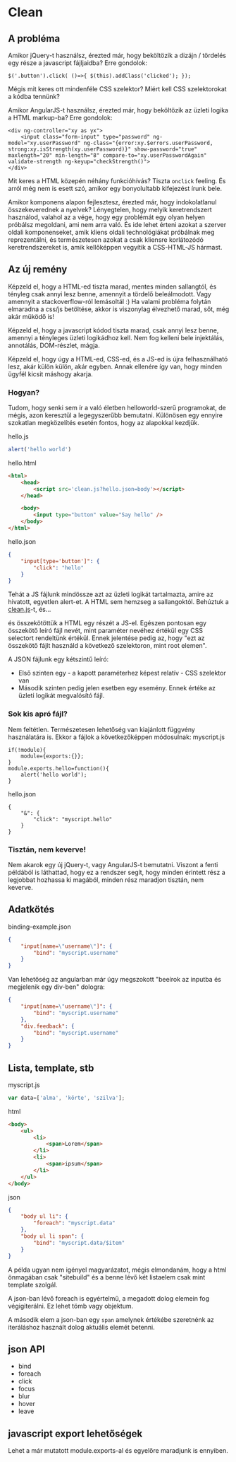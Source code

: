 # Clean

## A probléma

Amikor jQuery-t használsz, érezted már, hogy beköltözik a dizájn / tördelés egy része a javascript fájljaidba? Erre gondolok:
```
$('.button').click( ()=>{ $(this).addClass('clicked'); });
```
Mégis mit keres ott mindenféle CSS szelektor? Miért kell CSS szelektorokat a kódba tennünk?

Amikor AngularJS-t használsz, érezted már, hogy beköltözik az üzleti logika a HTML markup-ba? Erre gondolok:
```
<div ng-controller="xy as yx">
	<input class="form-input" type="password" ng-model="xy.userPassword" ng-class="{error:xy.$errors.userPassword, strong:xy.isStrength(xy.userPassword)}" show-password="true" maxlength="20" min-length="8" compare-to="xy.userPasswordAgain" validate-strength ng-keyup="checkStrength()">
</div>
```
Mit keres a HTML közepén néhány funkcióhívás? Tiszta `onclick` feeling. És arról még nem is esett szó, amikor egy bonyolultabb kifejezést írunk bele.

Amikor komponens alapon fejlesztesz, érezted már, hogy indokolatlanul összekeverednek a nyelvek? Lényegtelen, hogy melyik keretrendszert használod, valahol az a vége, hogy egy problémát egy olyan helyen próbálsz megoldani, ami nem arra való. És ide lehet érteni azokat a szerver oldali komponenseket, amik kliens oldali technológiákat próbálnak meg reprezentálni, és természetesen azokat a csak kliensre korlátozódó keretrendszereket is, amik kellőképpen vegyítik a CSS-HTML-JS hármast.

## Az új remény

Képzeld el, hogy a HTML-ed tiszta marad, mentes minden sallangtól, és tényleg csak annyi lesz benne, amennyit a tördelő beleálmodott. Vagy amennyit a stackoverflow-ról lemásoltál :) Ha valami probléma folytán elmaradna a css/js betöltése, akkor is viszonylag élvezhető marad, sőt, még akár müködő is!

Képzeld el, hogy a javascript kódod tiszta marad, csak annyi lesz benne, amennyi a tényleges üzleti logikádhoz kell. Nem fog kelleni bele injektálás, annotálás, DOM-részlet, mágja.

Képzeld el, hogy úgy a HTML-ed, CSS-ed, és a JS-ed is újra felhasználható lesz, akár külön külön, akár egyben. Annak ellenére így van, hogy minden ügyfél kicsit máshogy akarja.

### Hogyan?

Tudom, hogy senki sem ír a való életben helloworld-szerű programokat, de mégis, azon keresztül a legegyszerűbb bemutatni. Különösen egy ennyire szokatlan megközelítés esetén fontos, hogy az alapokkal kezdjük.

hello.js
```javascript
alert('hello world')
```
hello.html
```html
<html>
	<head>
		<script src='clean.js?hello.json=body'></script>
	</head>

	<body>
		<input type="button" value="Say hello" />
	</body>
</html>
```
hello.json
```json
{
	"input[type='button']": {
		"click": "hello"
	}
}
```
Tehát a JS fájlunk mindössze azt az üzleti logikát tartalmazta, amire az hivatott, egyetlen alert-et.
A HTML sem hemzseg a sallangoktól. Behúztuk a [clean.js](clean.js)-t, és...

és összekötöttük a HTML egy részét a JS-el. Egészen pontosan egy összekötő leíró fájl nevét, mint paraméter nevéhez értékül egy CSS selectort rendeltünk értékül. Ennek jelentése pedig az, hogy "ezt az összekötő fájlt használd a következő szelektoron, mint root elemen".

A JSON fájlunk egy kétszintű leíró:
 * Első szinten egy - a kapott paraméterhez képest relatív - CSS szelektor van
 * Második szinten pedig jelen esetben egy esemény. Ennek értéke az üzleti logikát megvalósító fájl.

### Sok kis apró fájl?

Nem feltétlen. Természetesen lehetőség van kiajánlott függvény használatára is. Ekkor a fájlok a következőképpen módosulnak:
myscript.js
```
if(!module){
	module={exports:{}};
}
module.exports.hello=function(){
	alert('hello world');
}
```
hello.json
```
{
	"&": {
		"click": "myscript.hello"
	}
}
```

### Tisztán, nem keverve!

Nem akarok egy új jQuery-t, vagy AngularJS-t bemutatni. Viszont a fenti példából is láthattad, hogy ez a rendszer segít, hogy minden érintett rész a legjobbat hozhassa ki magából, minden rész maradjon tisztán, nem keverve.

## Adatkötés

binding-example.json
```json
{
	"input[name=\"username\"]": {
		"bind": "myscript.username"
	}
}
```

Van lehetőség az angularban már úgy megszokott "beeírok az inputba és megjelenik egy div-ben" dologra:
```json
{
	"input[name=\"username\"]": {
		"bind": "myscript.username"
	},
	"div.feedback": {
		"bind": "myscript.username"
	}
}
```


## Lista, template, stb
myscript.js
```javascript
var data=['alma', 'körte', 'szilva'];
```
html
```html
<body>
	<ul>
		<li>
			<span>Lorem</span>
		</li>
		<li>
			<span>ipsum</span>
		</li>
	</ul>
</body>
```
json
```json
{
	"body ul li": {
		"foreach": "myscript.data"
	},
	"body ul li span": {
		"bind": "myscript.data/$item"
	}
}
```
A példa ugyan nem igényel magyarázatot, mégis elmondanám, hogy a html önmagában csak "sitebuild" és a benne lévő két listaelem csak mint template szolgál.

A json-ban lévő foreach is egyértelmű, a megadott dolog elemein fog végigiterálni. Ez lehet tömb vagy objektum.

A második elem a json-ban egy `span` amelynek értékébe szeretnénk az iteráláshoz használt dolog aktuális elemét betenni.

## json API
- bind
- foreach
- click
- focus
- blur
- hover
- leave

## javascript export lehetőségek
Lehet a már mutatott module.exports-al és egyelőre maradjunk is ennyiben.

